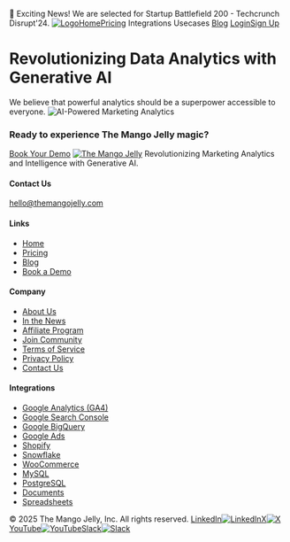 🚀 Exciting News! We are selected for Startup Battlefield 200 - Techcrunch Disrupt'24.
[![Logo](https://themangojelly.com/images/logo/logo-light.svg)](https://themangojelly.com/</>)[Home](https://themangojelly.com/</>)[Pricing](https://themangojelly.com/</pricing>)
Integrations
Usecases
[Blog](https://themangojelly.com/</blog>)
[Login](https://themangojelly.com/<https:/app.themangojelly.com/login>)[Sign Up](https://themangojelly.com/<https:/app.themangojelly.com/signup>)
# Revolutionizing Data Analytics with Generative AI
We believe that powerful analytics should be a superpower accessible to everyone.
![AI-Powered Marketing Analytics](https://themangojelly.com/images/hero/the-mango-jelly-hero.min.svg)
### Ready to experience The Mango Jelly magic?
[Book Your Demo](https://themangojelly.com/<https:/calendly.com/divya-themangojelly/intro>)
[![The Mango Jelly](https://themangojelly.com/images/logo/logo-light.svg)](https://themangojelly.com/</>)
Revolutionizing Marketing Analytics and Intelligence with Generative AI.
#### Contact Us
hello@themangojelly.com
#### Links
  * [Home](https://themangojelly.com/</>)
  * [Pricing](https://themangojelly.com/</pricing>)
  * [Blog](https://themangojelly.com/</blog>)
  * [Book a Demo](https://themangojelly.com/<https:/calendly.com/divya-themangojelly/intro>)


#### Company
  * [About Us](https://themangojelly.com/</about-us>)
  * [In the News](https://themangojelly.com/</newsroom>)
  * [Affiliate Program](https://themangojelly.com/</affiliate-program>)
  * [Join Community](https://themangojelly.com/<https:/join.slack.com/t/the-mango-jelly/shared_invite/zt-2p2q3hwph-te2qS2FGPS69jCNeLcetsw>)
  * [Terms of Service](https://themangojelly.com/</terms>)
  * [Privacy Policy](https://themangojelly.com/</privacy>)
  * [Contact Us](https://themangojelly.com/</contact-us>)


#### Integrations
  * [Google Analytics (GA4)](https://themangojelly.com/</integrations/google-analytics>)
  * [Google Search Console](https://themangojelly.com/</integrations/google-search-console>)
  * [Google BigQuery](https://themangojelly.com/</integrations/google-bigquery>)
  * [Google Ads](https://themangojelly.com/</integrations/google-ads>)
  * [Shopify](https://themangojelly.com/</integrations/shopify>)
  * [Snowflake](https://themangojelly.com/</integrations/snowflake>)
  * [WooCommerce](https://themangojelly.com/</integrations/woocommerce>)
  * [MySQL](https://themangojelly.com/</integrations/mysql>)
  * [PostgreSQL](https://themangojelly.com/</integrations/postgresql>)
  * [Documents](https://themangojelly.com/</integrations/documents>)
  * [Spreadsheets](https://themangojelly.com/</integrations/spreadsheets>)


© 2025 The Mango Jelly, Inc. All rights reserved.
[LinkedIn![LinkedIn](https://themangojelly.com/images/social/linkedin.svg)](https://themangojelly.com/<https:/www.linkedin.com/company/themangojelly/>)[X![X](https://themangojelly.com/images/social/x.svg)](https://themangojelly.com/<https:/x.com/themangojelly>)[YouTube![YouTube](https://themangojelly.com/images/social/youtube.svg)](https://themangojelly.com/<https:/www.youtube.com/@TheMangoJelly>)[Slack![Slack](https://themangojelly.com/images/social/slack.svg)](https://themangojelly.com/<https:/join.slack.com/t/the-mango-jelly/shared_invite/zt-2p2q3hwph-te2qS2FGPS69jCNeLcetsw>)
